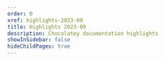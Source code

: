```yaml
---
order: 0
xref: highlights-2023-09
title: Highlights 2023-09
description: Chocolatey documentation highlights
showInSidebar: false
hideChildPages: true
---
```

